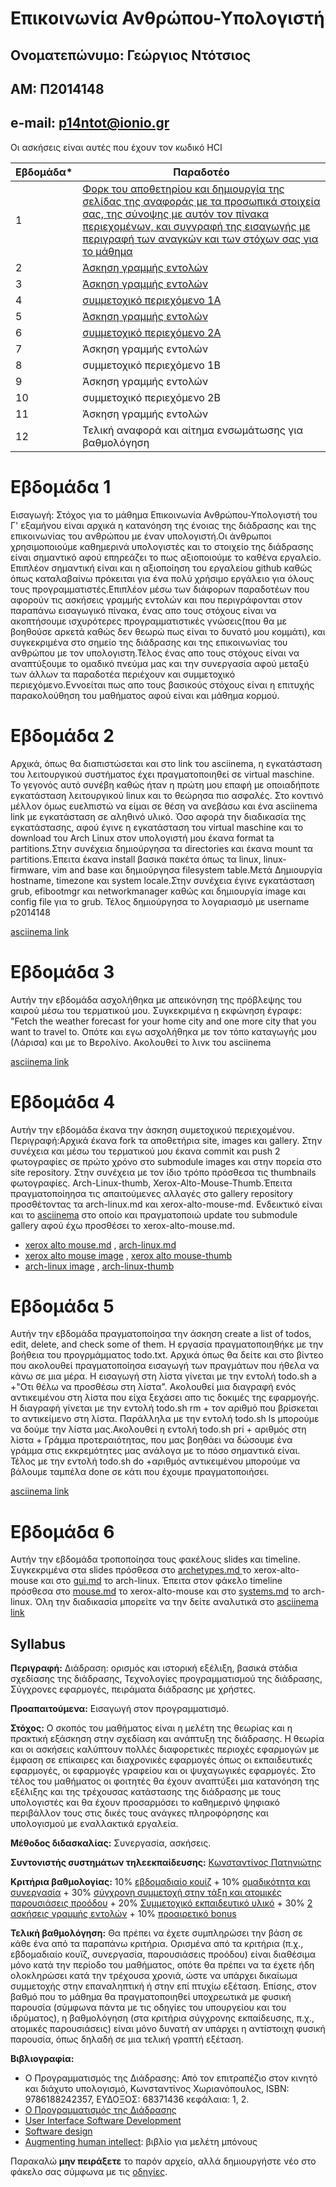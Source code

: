# Επικοινωνία Ανθρώπου-Υπολογιστή



## Ονοματεπώνυμο: Γεώργιος Ντότσιος
## ΑΜ: Π2014148
## e-mail: p14ntot@ionio.gr



Οι ασκήσεις είναι αυτές που έχουν τον κωδικό HCI

| Εβδομάδα* | Παραδοτέο |
| --- | --- |
| 1 | [Φορκ του αποθετηρίου και δημιουργία της σελίδας της αναφοράς με τα προσωπικά στοιχεία σας, της σύνοψης με αυτόν τον πίνακα περιεχομένων, και συγγραφή της εισαγωγής με περιγραφή των αναγκών και των στόχων σας για το μάθημα ](https://github.com/p14ntot/hci/blob/2014148/projects/2014148/README.md#%CE%B5%CE%B2%CE%B4%CE%BF%CE%BC%CE%AC%CE%B4%CE%B1-1)|
| 2 | [Άσκηση γραμμής εντολών](https://github.com/p14ntot/hci/blob/2014148/projects/2014148/README.md#%CE%B5%CE%B2%CE%B4%CE%BF%CE%BC%CE%AC%CE%B4%CE%B1-2) |
| 3 | [Άσκηση γραμμής εντολών](https://github.com/p14ntot/hci/blob/2014148/projects/2014148/README.md#%CE%B5%CE%B2%CE%B4%CE%BF%CE%BC%CE%AC%CE%B4%CE%B1-3) |
| 4 | [συμμετοχικό περιεχόμενο 1A](https://github.com/p14ntot/hci/blob/2014148/projects/2014148/README.md#%CE%B5%CE%B2%CE%B4%CE%BF%CE%BC%CE%AC%CE%B4%CE%B1-4) |
| 5 | [Άσκηση γραμμής εντολών](https://github.com/p14ntot/hci/blob/2014148/projects/2014148/README.md#%CE%B5%CE%B2%CE%B4%CE%BF%CE%BC%CE%AC%CE%B4%CE%B1-5) |
| 6 | [συμμετοχικό περιεχόμενο 2A](https://github.com/p14ntot/hci/tree/2014148/projects/2014148#%CE%B5%CE%B2%CE%B4%CE%BF%CE%BC%CE%AC%CE%B4%CE%B1-6) |
| 7 | Άσκηση γραμμής εντολών |
| 8 | συμμετοχικό περιεχόμενο 1B |
| 9 | Άσκηση γραμμής εντολών |
| 10 | συμμετοχικό περιεχόμενο 2B |
| 11 | Άσκηση γραμμής εντολών |
| 12 | Τελική αναφορά και αίτημα ενσωμάτωσης για βαθμολόγηση |


# Εβδομάδα 1
Εισαγωγή: Στόχος για το μάθημα Επικοινωνία Ανθρώπου-Υπολογιστή του Γ' εξαμήνου είναι αρχικά η κατανόηση της ένοιας της διάδρασης και της επικοινωνίας του ανθρώπου με έναν υπολογιστή.Οι άνθρωποι χρησιμοποιούμε καθημερινά υπολογιστές και το στοιχείο της διάδρασης είναι σημαντικό αφού επηρεάζει το πως αξιοποιούμε το καθένα εργαλείο. Επιπλέον σημαντική είναι και η αξιοποίηση του εργαλείου github καθώς όπως καταλαβαίνω πρόκειται για ένα πολύ χρήσιμο εργάλειο για όλους τους προγραμματιστές.Επιπλέον μέσω των διάφορων παραδοτέων που αφορούν τις ασκήσεις γραμμής εντολών και που περιγράφονται στον παραπάνω εισαγωγικό πίνακα, ένας απο τους στόχους είναι  να ακοπτήσουμε ισχυρότερες προγραμματιστικές γνώσεις(που θα με βοηθούσε αρκετά καθώς δεν θεωρώ πως είναι το δυνατό μου κομμάτι), και συγκεκριμένα στο σημείο της διάδρασης και της επικοινωνίας του ανθρώπου με τον υπολογιστη.Τέλος ένας απο τους στόχους είναι να αναπτύξουμε το ομαδικό πνεύμα μας και την συνεργασία αφού μεταξύ των άλλων τα παραδοτέα περιέχουν και συμμετοχικό περιεχόμενο.Εννοείται πως απο τους βασικούς στόχους είναι η επιτυχής παρακολούθηση του μαθήματος αφού είναι και μάθημα κορμού. 

# Εβδομάδα 2
  Αρχικά, όπως θα διαπιστώσεται και στο link του asciinema, η εγκατάσταση του λειτουργικού συστήματος έχει πραγματοποιηθεί σε virtual maschine. Το γεγονός αυτό συνέβη καθώς ήταν η πρώτη μου επαφή με οποιαδήποτε εγκατάσταση λειτουργικού linux και το θεώρησα πιο ασφαλές. Στο κοντινό μέλλον όμως ευελπιστώ να είμαι σε θέση να ανεβάσω και ένα asciinema link με εγκατάσταση σε αληθινό υλικό. 
  Όσο αφορά την διαδικασία της εγκατάστασης, αφού έγινε η εγκατάσταση του virtual maschine και το download του Arch Linux στον υπολογιστή μου έκανα format ta partitions.Στην συνέχεια δημιούργησα τα directories και έκανα mount τα partitions.Έπειτα έκανα install βασικά πακέτα όπως τα linux, linux-firmware, vim and base και δημιούργησα filesystem table.Μετά Δημιουργία hostname, timezone και system locale.Στην συνέχεια έγινε εγκατάσταση grub, efibootmgr και networkmanager καθώς και δημιουργία image και config file για το grub. Τέλος δημιούργησα το λογαριασμό με username p2014148

[asciinema link](https://asciinema.org/a/449234)

# Εβδομάδα 3
   Αυτήν την εβδομάδα ασχολήθηκα με απεικόνηση της πρόβλεψης του καιρού μέσω του τερματικού μου. Συγκεκριμένα η εκφώνηση έγραφε: "Fetch the weather forecast for your home city and one more city that you want to travel to. Οπότε και εγω ασχολήθηκα με τον τόπο καταγωγής μου (Λάρισα) και με το Βερολίνο. Ακολουθεί το λινκ του asciinema
  
  [asciinema link](https://asciinema.org/a/450961)


# Εβδομάδα 4 
  Αυτήν την εβδομάδα έκανα την άσκηση συμετοχικού περιεχομένου. Περιγραφή:Αρχικά έκανα fork τα αποθετήρια site, images και gallery. Στην συνέχεια και μέσω του τερματικού μου έκανα commit και push 2 φωτογραφίες σε πρώτο χρόνο στo submodule images και στην πορεία στο site repository. Στην συνέχεια με τον ίδιο τρόπο πρόσθεσα τις thumbnails φωτογραφίες. Arch-Linux-thumb, Xerox-Alto-Mouse-Thumb.Έπειτα πραγματοποίηησα τις απαιτούμενες αλλαγές στο gallery repository προσθέτοντας τα arch-linux.md και xerox-alto-mouse-md. Ενδεικτικό είναι και το [asciinema]( https://asciinema.org/a/452278) στο οποίο και πραγματοποιώ update του submodule gallery αφού έχω προσθέσει το xerox-alto-mouse.md.
  
  - [xerox alto mouse.md](https://github.com/p14ntot/_gallery/blob/master/xerox-alto-mouse.md) , [arch-linux.md](https://github.com/p14ntot/_gallery/blob/master/arch-linux.md)
  - [xerox alto mouse image](https://github.com/p14ntot/images/blob/master/xerox-alto-mouse.jpg) , [xerox alto mouse-thumb](https://github.com/p14ntot/images/blob/master/xerox-alto-mouse-thumb.jpg)
  - [arch-linux image](https://github.com/p14ntot/images/blob/master/arch-linux.png) , [arch-linux-thumb](https://github.com/p14ntot/images/blob/master/arch-linux-thumb.png)
  
# Εβδομάδα 5
  Αυτήν την εβδομάδα πραγματοποίησα την άσκηση create a list of todos, edit, delete, and check some of them. Η εργασία πραγματοποιηθήκε με την βοήθεια του προγρμάμματος todo.txt. Αρχικά όπως θα δείτε και στο βίντεο που ακολουθεί πραγματοποίησα εισαγωγή των πραγμάτων που ήθελα να κάνω σε μια μέρα. Η εισαγωγή στη λίστα γίνεται με την εντολή todo.sh a +"Οτι θέλω να προσθέσω στη λίστα". Ακολουθεί μια διαγραφή ενός αντικειμένου στη λίστα που είχα ξεχάσει απο τις δοκιμές της εφαρμογής. Η διαγραφή γίνεται με την εντολή todo.sh rm + τον αριθμό που βρίσκεται το αντικείμενο στη λίστα. Παράλληλα με την εντολή todo.sh ls μπορούμε να δούμε την λίστα μας.Ακολουθεί η εντολή todo.sh pri + αριθμός στη λίστα + Γράμμα προτεραιότητας, που μας βοηθάει να δώσουμε ένα γράμμα στις εκκρεμότητες μας ανάλογα με το πόσο σημαντικά είναι. Τέλος με την εντολή todo.sh do +αριθμός αντικειμένου μπορούμε να βάλουμε ταμπέλα done σε κάτι που έχουμε πραγματοποιήσει.
  
  [asciinema link](https://asciinema.org/a/452383)

# Εβδομάδα 6
 Αυτήν την εβδομάδα τροποποίησα τους φακέλους slides και timeline. Συγκεκριμένα στα slides πρόσθεσα στο [archetypes.md ](https://github.com/p14ntot/site/blob/master/_slides/archetypes.md) το xerox-alto-mouse και στο [gui.md](https://github.com/p14ntot/site/blob/master/_slides/gui.md) το arch-linux. Έπειτα στον φάκελο timeline πρόσθεσα στο [mouse.md](https://github.com/p14ntot/site/blob/master/_timeline/mouse.md) το xerox-alto-mouse και στο [systems.md](https://github.com/p14ntot/site/blob/master/_timeline/systems.md) το arch-linux. Όλη την διαδικασία μπορείτε να την δείτε αναλυτικά στο [asciinema link](https://asciinema.org/a/452344)



## Syllabus

**Περιγραφή:** Διάδραση: ορισμός και ιστορική εξέλιξη, βασικά στάδια σχεδίασης της διάδρασης, Τεχνολογίες προγραμματισμού της διάδρασης, Σύγχρονες εφαρμογές, πειράματα διάδρασης με χρήστες.

**Προαπαιτούμενα:** Εισαγωγή στον προγραμματισμό.

**Στόχος:** Ο σκοπός του μαθήματος είναι η μελέτη της θεωρίας και η πρακτική εξάσκηση στην σχεδίαση και ανάπτυξη της διάδρασης. Η θεωρία και οι ασκήσεις καλύπτουν πολλές διαφορετικές περιοχές εφαρμογών με έμφαση σε επίκαιρες και διαχρονικές εφαρμογές όπως οι εκπαιδευτικές εφαρμογές, οι εφαρμογές γραφείου και οι ψυχαγωγικές εφαρμογές. Στο τέλος του μαθήματος οι φοιτητές θα έχουν αναπτύξει μια κατανόηση της εξέλιξης και της τρέχουσας κατάστασης της διάδρασης με τους υπολογιστές και θα έχουν προσαρμόσει το καθημερινό ψηφιακό περιβάλλον τους στις δικές τους ανάγκες πληροφόρησης και υπολογισμού με εναλλακτικά εργαλεία.

**Μέθοδος διδασκαλίας:** Συνεργασία, ασκήσεις.

**Συντονιστής συστημάτων τηλεεκπαίδευσης:** [Κωνσταντίνος Πατηνιώτης](https://github.com/c15pati)

**Κριτήρια βαθμολογίας:** 10% [εβδομαδιαίο κουίζ](https://courses-ionio.github.io/projects/quiz/) + 10% [ομαδικότητα και συνεργασία](https://courses-ionio.github.io/projects/teamwork/) + 30% [σύγχρονη συμμετοχή στην τάξη και ατομικές παρουσιάσεις προόδου](https://courses-ionio.github.io/projects/classroom/) + 20% [Συμμετοχικό εκπαιδευτικό υλικό](https://courses-ionio.github.io/projects/social/) + 30% [2 ασκήσεις γραμμής εντολών](https://courses-ionio.github.io/projects/dokey/) + 10% [προαιρετικό bonus](https://courses-ionio.github.io/projects/bonus/)

**Τελική βαθμολόγηση:** Θα πρέπει να έχετε συμπληρώσει την βάση σε κάθε ένα από τα παραπάνω κριτήρια. Ορισμένα από τα κριτήρια (π.χ., εβδομαδιαίο κουϊζ, συνεργασία, παρουσιάσεις προόδου) είναι διαθέσιμα μόνο κατά την περίοδο του μαθήματος, οπότε θα πρέπει να τα έχετε ήδη ολοκληρώσει κατά την τρέχουσα χρονιά, ώστε να υπάρχει δικαίωμα συμμετοχής στην επαναληπτική ή στην επί πτυχίω εξέταση. Επίσης, στον βαθμό που το μάθημα θα πραγματοποιηθεί υποχρεωτικά με φυσική παρουσία (σύμφωνα πάντα με τις οδηγίες του υπουργείου και του ιδρύματος), η βαθμολόγηση (στα κριτήρια σύγχρονης εκπαίδευσης, π.χ., ατομικές παρουσιάσεις) είναι μόνο δυνατή αν υπάρχει η αντίστοιχη φυσική παρουσία, όπως δηλαδή σε μια τελική γραπτή εξέταση. 

**Βιβλιογραφία:** 

* Ο Προγραμματισμός της Διάδρασης: Από τον επιτραπέζιο στον κινητό και διάχυτο υπολογισμό, Κωνσταντίνος Χωριανόπουλος, ISBN: 9786188242357, ΕΥΔΟΞΟΣ: 68371436 κεφάλαια: 1, 2.
* [Ο Προγραμματισμός της Διάδρασης](https://pibook.epidro.me)
* [User Interface Software Development](http://faculty.washington.edu/ajko/books/uist/)
* [Software design](http://worrydream.com/MagicInk/)
* [Augmenting human intellect](https://apps.dtic.mil/sti/pdfs/AD0289565.pdf): βιβλίο για μελέτη μπόνους

Παρακαλώ **μην πειράξετε** το παρόν αρχείο, αλλά δημιουργήστε νέο στο φάκελο σας σύμφωνα με τις [οδηγίες](https://courses-ionio.github.io/help/guide/).

